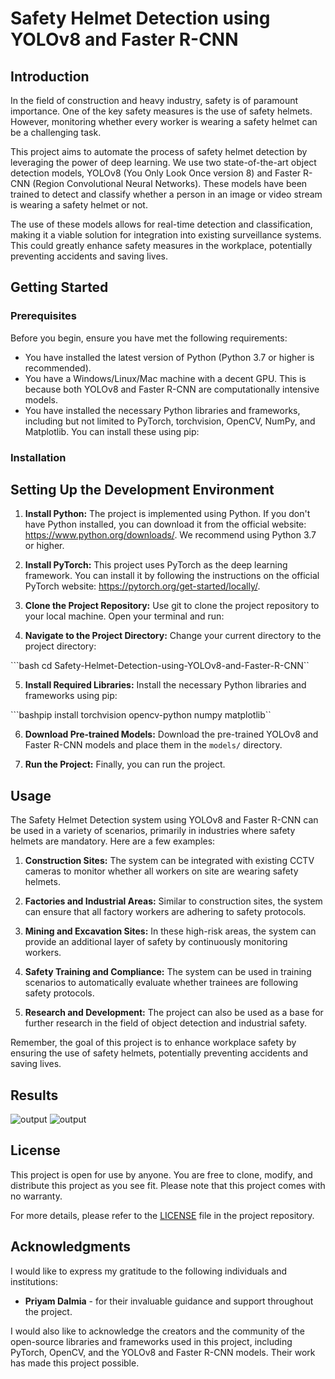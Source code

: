# Safety Helmet Detection using YOLOv8 and Faster R-CNN

## Introduction

In the field of construction and heavy industry, safety is of paramount importance. One of the key safety measures is the use of safety helmets. However, monitoring whether every worker is wearing a safety helmet can be a challenging task.

This project aims to automate the process of safety helmet detection by leveraging the power of deep learning. We use two state-of-the-art object detection models, YOLOv8 (You Only Look Once version 8) and Faster R-CNN (Region Convolutional Neural Networks). These models have been trained to detect and classify whether a person in an image or video stream is wearing a safety helmet or not.

The use of these models allows for real-time detection and classification, making it a viable solution for integration into existing surveillance systems. This could greatly enhance safety measures in the workplace, potentially preventing accidents and saving lives.
## Getting Started

### Prerequisites

Before you begin, ensure you have met the following requirements:

* You have installed the latest version of Python (Python 3.7 or higher is recommended).
* You have a Windows/Linux/Mac machine with a decent GPU. This is because both YOLOv8 and Faster R-CNN are computationally intensive models.
* You have installed the necessary Python libraries and frameworks, including but not limited to PyTorch, torchvision, OpenCV, NumPy, and Matplotlib. You can install these using pip:

### Installation

## Setting Up the Development Environment

1. **Install Python:** The project is implemented using Python. If you don't have Python installed, you can download it from the official website: https://www.python.org/downloads/. We recommend using Python 3.7 or higher.

2. **Install PyTorch:** This project uses PyTorch as the deep learning framework. You can install it by following the instructions on the official PyTorch website: https://pytorch.org/get-started/locally/.

3. **Clone the Project Repository:** Use git to clone the project repository to your local machine. Open your terminal and run:


4. **Navigate to the Project Directory:** Change your current directory to the project directory:

```bash cd Safety-Helmet-Detection-using-YOLOv8-and-Faster-R-CNN``

5. **Install Required Libraries:** Install the necessary Python libraries and frameworks using pip:

```bashpip install torchvision opencv-python numpy matplotlib``

6. **Download Pre-trained Models:** Download the pre-trained YOLOv8 and Faster R-CNN models and place them in the `models/` directory.

7. **Run the Project:** Finally, you can run the project.

## Usage

The Safety Helmet Detection system using YOLOv8 and Faster R-CNN can be used in a variety of scenarios, primarily in industries where safety helmets are mandatory. Here are a few examples:

1. **Construction Sites:** The system can be integrated with existing CCTV cameras to monitor whether all workers on site are wearing safety helmets.

2. **Factories and Industrial Areas:** Similar to construction sites, the system can ensure that all factory workers are adhering to safety protocols.

3. **Mining and Excavation Sites:** In these high-risk areas, the system can provide an additional layer of safety by continuously monitoring workers.

4. **Safety Training and Compliance:** The system can be used in training scenarios to automatically evaluate whether trainees are following safety protocols.

5. **Research and Development:** The project can also be used as a base for further research in the field of object detection and industrial safety.

Remember, the goal of this project is to enhance workplace safety by ensuring the use of safety helmets, potentially preventing accidents and saving lives.

## Results
![output](https://github.com/iSparshP/Safety-Helmet-Detection-using-YOLOv8-and-Faster-R-CNN/assets/77487266/86a0fce5-bdc5-43e5-8d4d-ca2dd23d2f74)
![output](https://github.com/iSparshP/Safety-Helmet-Detection-using-YOLOv8-and-Faster-R-CNN/assets/77487266/bb49ab72-8b20-4fa5-8c1a-5d0771dbed44)

## License

This project is open for use by anyone. You are free to clone, modify, and distribute this project as you see fit. Please note that this project comes with no warranty.

For more details, please refer to the [LICENSE](LICENSE) file in the project repository.

## Acknowledgments


I would like to express my gratitude to the following individuals and institutions:

* **Priyam Dalmia** - for their invaluable guidance and support throughout the project.

I would also like to acknowledge the creators and the community of the open-source libraries and frameworks used in this project, including PyTorch, OpenCV, and the YOLOv8 and Faster R-CNN models. Their work has made this project possible.
